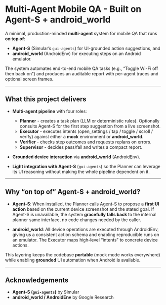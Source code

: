 # Multi-Agent Mobile QA - Built on Agent-S + android_world

A minimal, production-minded **multi-agent** system for mobile QA that runs **on top of**:

- **Agent-S** (Simular’s `gui-agents`) for UI-grounded action suggestions, and  
- **android_world** (AndroidEnv) for executing steps on an Android emulator.

The system automates end-to-end mobile QA tasks (e.g., “Toggle Wi-Fi off then back on”) and produces an auditable report with per-agent traces and optional screen frames.

---

## What this project delivers

- **Multi-agent pipeline** with four roles:
  - **Planner** - creates a task plan (LLM or deterministic rules). Optionally consults Agent-S for the first step suggestion from a live screenshot.
  - **Executor** - executes intents (open_settings / tap / toggle / scroll / verify) against either a **mock** environment or **android_world**.
  - **Verifier** - checks step outcomes and requests replans on errors.
  - **Supervisor** - decides pass/fail and writes a compact report.

- **Grounded device interaction** via **android_world** (AndroidEnv).
- **Light integration with Agent-S** (`gui-agents`) so the Planner can leverage its UI reasoning without making the whole pipeline dependent on it.

---

## Why “on top of” Agent-S + android_world?

- **Agent-S**: When installed, the Planner calls Agent-S to propose a **first UI action** based on the current device screenshot and the stated goal. If Agent-S is unavailable, the system **gracefully falls back** to the internal planner same interface, no code changes needed by the caller.

- **android_world**: All device operations are executed through AndroidEnv, giving us a consistent action schema and enabling reproducible runs on an emulator. The Executor maps high-level “intents” to concrete device actions.

This layering keeps the codebase **portable** (mock mode works everywhere) while enabling **grounded** UI automation when Android is available.

---

## Acknowledgements

- **Agent-S (`gui-agents`)** by Simular  
- **android_world / AndroidEnv** by Google Research
